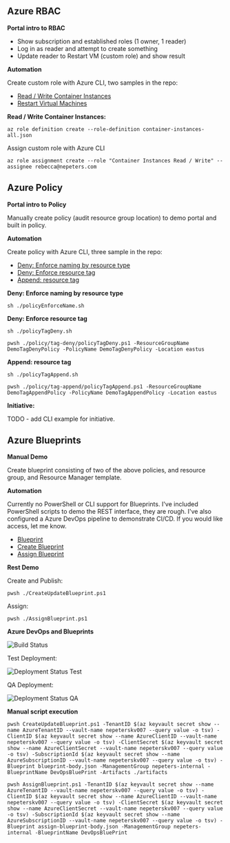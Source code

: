 ## Azure RBAC

**Portal intro to RBAC**

- Show subscription and established roles (1 owner, 1 reader)
- Log in as reader and attempt to create something
- Update reader to Restart VM (custom role) and show result

**Automation**

Create custom role with Azure CLI, two samples in the repo:

- [Read / Write Container Instances](./rbac/container-instances-all.json)
- [Restart Virtual Machines](./rbac/vm-restart.json)

**Read / Write Container Instances:**

```
az role definition create --role-definition container-instances-all.json
```

Assign custom role with Azure CLI

```
az role assignment create --role "Container Instances Read / Write" --assignee rebecca@nepeters.com
```

## Azure Policy

**Portal intro to Policy**

Manually create policy (audit resource group location) to demo portal and built in policy.

**Automation**

Create policy with Azure CLI, three sample in the repo:

- [Deny: Enforce naming by resource type](./policy/name-by-type/azuredeploy.json)
- [Deny: Enforce resource tag](./policy/tag-deny/azuredeploy.json)
- [Append: resource tag](./policy/tag-append/azuredeploy.json)

**Deny: Enforce naming by resource type**

```
sh ./policyEnforceName.sh
```

**Deny: Enforce resource tag**

```
sh ./policyTagDeny.sh
```

```
pwsh ./policy/tag-deny/policyTagDeny.ps1 -ResourceGroupName DemoTagDenyPolicy -PolicyName DemoTagDenyPolicy -Location eastus
```

**Append: resource tag**

```
sh ./policyTagAppend.sh
```

```
pwsh ./policy/tag-append/policyTagAppend.ps1 -ResourceGroupName DemoTagAppendPolicy -PolicyName DemoTagAppendPolicy -Location eastus
```

**Initiative:**

TODO - add CLI example for initiative.

## Azure Blueprints

**Manual Demo**

Create blueprint consisting of two of the above policies, and resource group, and Resource Manager template.

**Automation**

Currently no PowerShell or CLI support for Blueprints. I've included PowerShell scripts to demo the REST interface, they are rough. I've also configured a Azure DevOps pipeline to demonstrate CI/CD. If you would like access, let me know.

- [Blueprint](./blueprints/create-blueprint/blueprint-body.json)
- [Create Blueprint](./blueprints/create-blueprint/CreateUpdateBlueprint.ps1)
- [Assign Blueprint](./blueprints/assign-blueprint/AssignBlueprint.ps1)

**Rest Demo**

Create and Publish:

```
pwsh ./CreateUpdateBlueprint.ps1
```

Assign:

```
pwsh ./AssignBlueprint.ps1
```

**Azure DevOps and Blueprints**

![Build Status](https://nepeters-devops.visualstudio.com/azure-blueprints/_apis/build/status/azure-blueprints-CI?branchName=master)

Test Deployment:

![Deployment Status Test](https://nepeters-devops.vsrm.visualstudio.com/_apis/public/Release/badge/6f0a6eee-bcec-4def-a3c3-eb6ac2005f71/2/2)

QA Deployment:

![Deployment Status QA](https://nepeters-devops.vsrm.visualstudio.com/_apis/public/Release/badge/6f0a6eee-bcec-4def-a3c3-eb6ac2005f71/2/5)

**Manual script execution**

```
pwsh CreateUpdateBlueprint.ps1 -TenantID $(az keyvault secret show --name AzureTenantID --vault-name nepeterskv007 --query value -o tsv) -ClientID $(az keyvault secret show --name AzureClientID --vault-name nepeterskv007 --query value -o tsv) -ClientSecret $(az keyvault secret show --name AzureClientSecret --vault-name nepeterskv007 --query value -o tsv) -SubscriptionId $(az keyvault secret show --name AzureSubscriptionID --vault-name nepeterskv007 --query value -o tsv) -Blueprint blueprint-body.json -ManagementGroup nepeters-internal -BlueprintName DevOpsBluePrint -Artifacts ./artifacts
```

```
pwsh AssignBlueprint.ps1 -TenantID $(az keyvault secret show --name AzureTenantID --vault-name nepeterskv007 --query value -o tsv) -ClientID $(az keyvault secret show --name AzureClientID --vault-name nepeterskv007 --query value -o tsv) -ClientSecret $(az keyvault secret show --name AzureClientSecret --vault-name nepeterskv007 --query value -o tsv) -SubscriptionId $(az keyvault secret show --name AzureSubscriptionID --vault-name nepeterskv007 --query value -o tsv) -Blueprint assign-blueprint-body.json -ManagementGroup nepeters-internal -BlueprintName DevOpsBluePrint
```